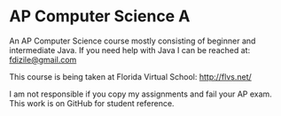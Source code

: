 AP Computer Science A
=====================

An AP Computer Science course mostly consisting of beginner and intermediate Java. If you need help with Java I can be reached at: fdizile@gmail.com

This course is being taken at Florida Virtual School: http://flvs.net/

I am not responsible if you copy my assignments and fail your AP exam. This work is on GitHub for student reference.
